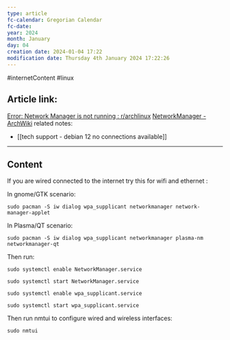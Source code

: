 ```yaml
---
type: article
fc-calendar: Gregorian Calendar
fc-date: 
year: 2024
month: January
day: 04
creation date: 2024-01-04 17:22
modification date: Thursday 4th January 2024 17:22:26
---
```


#internetContent  #linux 
## Article link:
[Error: Network Manager is not running : r/archlinux](https://www.reddit.com/r/archlinux/comments/r8qwe8/error_network_manager_is_not_running/)
[NetworkManager - ArchWiki](https://wiki.archlinux.org/title/NetworkManager#Usage)
related notes: 
- [[tech support - debian 12 no connections available]]
_____
## Content

If you are wired connected to the internet try this for wifi and ethernet :

In gnome/GTK scenario:

`sudo pacman -S iw dialog wpa_supplicant networkmanager network-manager-applet`

In Plasma/QT scenario:

`sudo pacman -S iw dialog wpa_supplicant networkmanager plasma-nm networkmanager-qt`

Then run:

`sudo systemctl enable NetworkManager.service`

`sudo systemctl start NetworkManager.service`

`sudo systemctl enable wpa_supplicant.service`

`sudo systemctl start wpa_supplicant.service`

Then run nmtui to configure wired and wireless interfaces:

`sudo nmtui`

